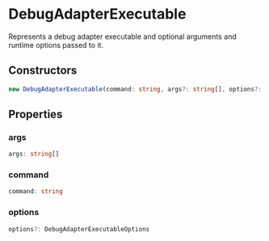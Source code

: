 # DebugAdapterExecutable

Represents a debug adapter executable and optional arguments and runtime options passed to it.

## Constructors

```typescript
new DebugAdapterExecutable(command: string, args?: string[], options?: DebugAdapterExecutableOptions): DebugAdapterExecutable
```

## Properties

### args

```typescript
args: string[]
```

### command

```typescript
command: string
```

### options

```typescript
options?: DebugAdapterExecutableOptions
```

